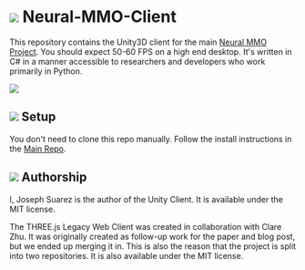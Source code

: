 [ags]: LegacyWebClient/resources/ags.png?raw=true
[fire]: LegacyWebClient/resources/fire_thumbnail.png
[env]: env.png

# ![][fire] Neural-MMO-Client
This repository contains the Unity3D client for the main [Neural MMO Project](https://github.com/jsuarez5341/neural-mmo). You should expect 50-60 FPS on a high end desktop. It's written in C# in a manner accessible to researchers and developers who work primarily in Python.

![][env]

## ![][ags] Setup

You don't need to clone this repo manually. Follow the install instructions in the [Main Repo](https://github.com/openai/neural-mmo).

## ![][ags] Authorship

I, Joseph Suarez is the author of the Unity Client. It is available under the MIT license.

The THREE.js Legacy Web Client was created in collaboration with Clare Zhu. It was originally created as follow-up work for the paper and blog post, but we ended up merging it in. This is also the reason that the project is split into two repositories. It is also available under the MIT license.
